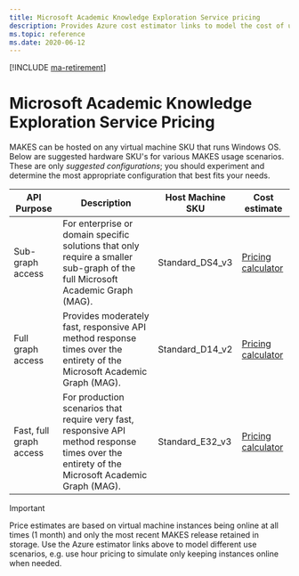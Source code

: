 ```yaml
---
title: Microsoft Academic Knowledge Exploration Service pricing
description: Provides Azure cost estimator links to model the cost of using Microsoft Academic Knowledge Exploration Service
ms.topic: reference
ms.date: 2020-06-12
---
```

[!INCLUDE [ma-retirement](../includes/ma-retirement.md)]

# Microsoft Academic Knowledge Exploration Service Pricing

MAKES can be hosted on any virtual machine SKU that runs Windows OS. Below are suggested hardware SKU's for various MAKES usage scenarios. These are only *suggested configurations*; you should experiment and determine the most appropriate configuration that best fits your needs.

API Purpose | Description | Host Machine SKU | Cost estimate
--- | --- | --- | ---
Sub-graph access | For enterprise or domain specific solutions that only require a smaller sub-graph of the full Microsoft Academic Graph (MAG). | Standard_DS4_v3  | [Pricing calculator](https://azure.com/e/4a67bc36bc864ed5ac73d4c4724f0886)
Full graph access | Provides moderately fast, responsive API method response times over the entirety of the Microsoft Academic Graph (MAG). |  Standard_D14_v2 | [Pricing calculator](https://azure.com/e/1841c77e64bc44779e25b67a635fae3a)
Fast, full graph access | For production scenarios that require very fast, responsive API method response times over the entirety of the Microsoft Academic Graph (MAG). | Standard_E32_v3 |[Pricing calculator](https://azure.com/e/65f1e82cec54434bbe1894064d074174)

> [!IMPORTANT]
> Price estimates are based on virtual machine instances being online at all times (1 month) and only the most recent MAKES release retained in storage. Use the Azure estimator links above to model different use scenarios, e.g. use hour pricing to simulate only keeping instances online when needed.
